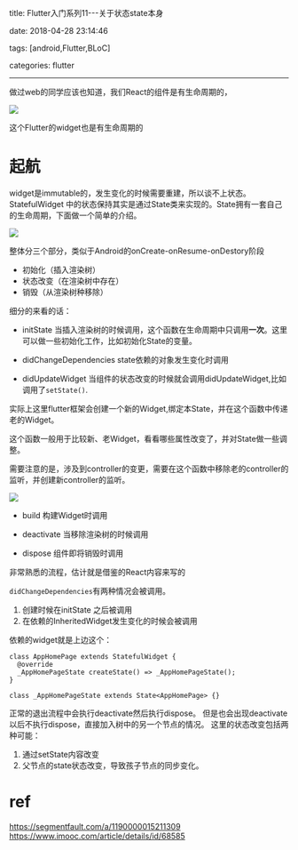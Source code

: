 title: Flutter入门系列11---关于状态state本身

date: 2018-04-28 23:14:46

tags: [android,Flutter,BLoC]

categories: flutter

------------------------------------------


做过web的同学应该也知道，我们React的组件是有生命周期的，

![](https://i.imgur.com/715G2lI.png)

这个Flutter的widget也是有生命周期的
 
<!--more-->

# 起航


widget是immutable的，发生变化的时候需要重建，所以谈不上状态。StatefulWidget 中的状态保持其实是通过State类来实现的。State拥有一套自己的生命周期，下面做一个简单的介绍。

 ![](https://i.imgur.com/UOGGyTC.png)

整体分三个部分，类似于Android的onCreate-onResume-onDestory阶段

- 初始化（插入渲染树）
- 状态改变（在渲染树中存在）
- 销毁（从渲染树种移除）

细分的来看的话：

- initState 
当插入渲染树的时候调用，这个函数在生命周期中只调用**一次**。这里可以做一些初始化工作，比如初始化State的变量。



- didChangeDependencies
state依赖的对象发生变化时调用


- didUpdateWidget 
当组件的状态改变的时候就会调用didUpdateWidget,比如调用了`setState()`.

实际上这里flutter框架会创建一个新的Widget,绑定本State，并在这个函数中传递老的Widget。

这个函数一般用于比较新、老Widget，看看哪些属性改变了，并对State做一些调整。

需要注意的是，涉及到controller的变更，需要在这个函数中移除老的controller的监听，并创建新controller的监听。

![](https://segmentfault.com/img/bVbbY2H?w=1308&h=850)

- build
构建Widget时调用


- deactivate
当移除渲染树的时候调用


- dispose
组件即将销毁时调用

非常熟悉的流程，估计就是借鉴的React内容来写的

`didChangeDependencies`有两种情况会被调用。

1. 创建时候在initState 之后被调用
2. 在依赖的InheritedWidget发生变化的时候会被调用

依赖的widget就是上边这个：

	class AppHomePage extends StatefulWidget {
	  @override
	  _AppHomePageState createState() => _AppHomePageState();
	}

	class _AppHomePageState extends State<AppHomePage> {}

正常的退出流程中会执行deactivate然后执行dispose。
但是也会出现deactivate以后不执行dispose，直接加入树中的另一个节点的情况。
这里的状态改变包括两种可能：

1. 通过setState内容改变 
2. 父节点的state状态改变，导致孩子节点的同步变化。
 


# ref

https://segmentfault.com/a/1190000015211309
https://www.imooc.com/article/details/id/68585